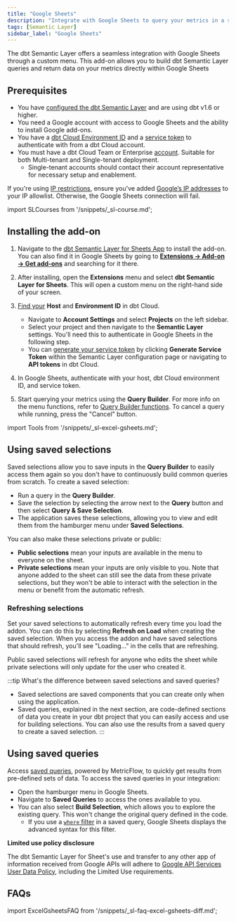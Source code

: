 ```yaml
---
title: "Google Sheets"
description: "Integrate with Google Sheets to query your metrics in a spreadsheet."
tags: [Semantic Layer]
sidebar_label: "Google Sheets"
---
```


The dbt Semantic Layer offers a seamless integration with Google Sheets through a custom menu. This add-on allows you to build dbt Semantic Layer queries and return data on your metrics directly within Google Sheets

## Prerequisites

- You have [configured the dbt Semantic Layer](/docs/use-dbt-semantic-layer/setup-sl) and are using dbt v1.6 or higher.
- You need a Google account with access to Google Sheets and the ability to install Google add-ons.
- You have a [dbt Cloud Environment ID](/docs/use-dbt-semantic-layer/setup-sl#set-up-dbt-semantic-layer) and a [service token](/docs/dbt-cloud-apis/service-tokens) to authenticate with from a dbt Cloud account.
- You must have a dbt Cloud Team or Enterprise [account](https://www.getdbt.com/pricing). Suitable for both Multi-tenant and Single-tenant deployment.
  - Single-tenant accounts should contact their account representative for necessary setup and enablement.

If you're using [IP restrictions](/docs/cloud/secure/ip-restrictions), ensure you've added [Google’s IP addresses](https://www.gstatic.com/ipranges/goog.txt) to your IP allowlist. Otherwise, the Google Sheets connection will fail.

import SLCourses from '/snippets/_sl-course.md';

<SLCourses/>

## Installing the add-on

1. Navigate to the [dbt Semantic Layer for Sheets App](https://gsuite.google.com/marketplace/app/foo/392263010968) to install the add-on. You can also find it in Google Sheets by going to [**Extensions -> Add-on -> Get add-ons**](https://support.google.com/docs/answer/2942256?hl=en&co=GENIE.Platform%3DDesktop&oco=0#zippy=%2Cinstall-add-ons%2Cinstall-an-add-on) and searching for it there.
2. After installing, open the **Extensions** menu and select **dbt Semantic Layer for Sheets**. This will open a custom menu on the right-hand side of your screen.
3. [Find your](/docs/use-dbt-semantic-layer/setup-sl#set-up-dbt-semantic-layer) **Host** and **Environment ID** in dbt Cloud.
   - Navigate to **Account Settings** and select **Projects** on the left sidebar.
   - Select your project and then navigate to the **Semantic Layer** settings.  You'll need this to authenticate in Google Sheets in the following step.
   - You can [generate your service token](/docs/dbt-cloud-apis/service-tokens) by clicking **Generate Service Token** within the Semantic Layer configuration page or navigating to **API tokens** in dbt Cloud.
4. In Google Sheets, authenticate with your host, dbt Cloud environment ID, and service token.
   <Lightbox src="/img/docs/dbt-cloud/semantic-layer/sl-and-gsheets.jpg" width="70%" title="Access your Environment ID, Host, and URLs in your dbt Cloud Semantic Layer settings. Generate a service token in the Semantic Layer settings or API tokens settings" />

5. Start querying your metrics using the **Query Builder**. For more info on the menu functions, refer to [Query Builder functions](#query-builder-functions). To cancel a query while running, press the "Cancel" button.

import Tools from '/snippets/_sl-excel-gsheets.md';

<Tools 
type="Google Sheets"
bullet_1="The custom menu operation has a timeout limit of six (6) minutes."
bullet_2="If you're using this extension, make sure you're signed into Chrome with the same Google profile you used to set up the Add-On. Log in with one Google profile at a time as using multiple Google profiles at once might cause issues."
queryBuilder="/img/docs/dbt-cloud/semantic-layer/gsheets-query-builder.jpg"
/>

<!-- adding this section here temporarily (not incl limited policy) until saved queries is available for excel. when saved queries becomes available for excel365 integration:
1. remove the below content (tip and using saved queries header
2. then go to the website/snippets/_sl-excel-gsheets.md snippet
3. And uncomment line 97 - 118 to make saved queries content available to gsheets AND excel -->

## Using saved selections

Saved selections allow you to save inputs in the **Query Builder** to easily access them again so you don't have to continuously build common queries from scratch. To create a saved selection:

- Run a query in the **Query Builder**.
- Save the selection by selecting the arrow next to the **Query** button and then select **Query & Save Selection**.
- The application saves these selections, allowing you to view and edit them from the hamburger menu under **Saved Selections**.

<Lightbox src="/img/docs/dbt-cloud/semantic-layer/gsheets-query-builder.jpg" width="25%" title="Query and save selections in the Query Builder using the arrow next to the Query button." />

You can also make these selections private or public:

- **Public selections** mean your inputs are available in the menu to everyone on the sheet.
- **Private selections** mean your inputs are only visible to you. Note that anyone added to the sheet can still see the data from these private selections, but they won't be able to interact with the selection in the menu or benefit from the automatic refresh.

### Refreshing selections

Set your saved selections to automatically refresh every time you load the addon. You can do this by selecting **Refresh on Load** when creating the saved selection. When you access the addon and have saved selections that should refresh, you'll see "Loading..." in the cells that are refreshing.

Public saved selections will refresh for anyone who edits the sheet while private selections will only update for the user who created it.

:::tip What's the difference between saved selections and saved queries?

- Saved selections are saved components that you can create only when using the application.
- Saved queries, explained in the next section, are code-defined sections of data you create in your dbt project that you can easily access and use for building selections. You can also use the results from a saved query to create a saved selection.
:::

## Using saved queries

Access <a href="/docs/build/saved-queries">saved queries</a>, powered by MetricFlow, to quickly get results from pre-defined sets of data. To access the saved queries in your integration:

- Open the hamburger menu in Google Sheets.
- Navigate to **Saved Queries** to access the ones available to you.
- You can also select **Build Selection**, which allows you to explore the existing query. This won't change the original query defined in the code.
  - If you use a [`where` filter](/docs/build/saved-queries#where-clause) in a saved query, Google Sheets displays the advanced syntax for this filter.

**Limited use policy disclosure**

The dbt Semantic Layer for Sheet's use and transfer to any other app of information received from Google APIs will adhere to [Google API Services User Data Policy](https://developers.google.com/terms/api-services-user-data-policy), including the Limited Use requirements.

## FAQs

import ExcelGsheetsFAQ from '/snippets/_sl-faq-excel-gsheets-diff.md';

<ExcelGsheetsFAQ />

<FAQ path="Troubleshooting/sl-alpn-error" />
